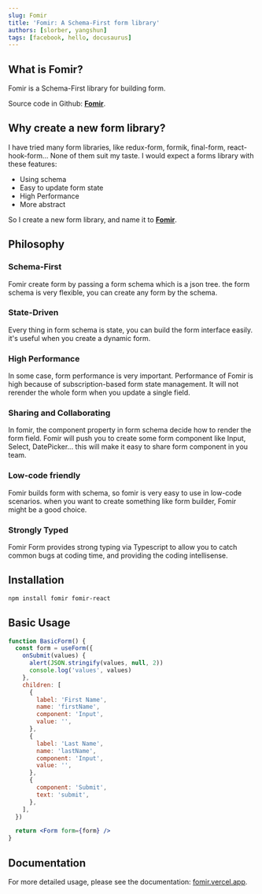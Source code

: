 ```yaml
---
slug: Fomir
title: 'Fomir: A Schema-First form library'
authors: [slorber, yangshun]
tags: [facebook, hello, docusaurus]
---
```


## What is Fomir?

Fomir is a Schema-First library for building form.

Source code in Github: [**Fomir**](https://github.com/forsigner/fomir).

## Why create a new form library?

I have tried many form libraries, like redux-form, formik, final-form, react-hook-form... None of them suit my taste. I would expect a forms library with these features:

- Using schema
- Easy to update form state
- High Performance
- More abstract

So I create a new form library, and name it to [**Fomir**](https://github.com/forsigner/fomir).

## Philosophy

### Schema-First

Fomir create form by passing a form schema which is a json tree. the form schema is very flexible, you can create any form by the schema.

### State-Driven

Every thing in form schema is state, you can build the form interface easily. it's useful when you create a dynamic form.

### High Performance

In some case, form performance is very important. Performance of Fomir is high because of subscription-based form state management. It will not rerender the whole form when you update a single field.

### Sharing and Collaborating

In fomir, the component property in form schema decide how to render the form field. Fomir will push you to create some form component like Input, Select, DatePicker... this will make it easy to share form component in you team.

### Low-code friendly

Fomir builds form with schema, so fomir is very easy to use in low-code scenarios. when you want to create something like form builder, Fomir might be a good choice.

### Strongly Typed

Fomir Form provides strong typing via Typescript to allow you to catch common bugs at coding time, and providing the coding intellisense.

## Installation

```bash
npm install fomir fomir-react
```

## Basic Usage

```jsx
function BasicForm() {
  const form = useForm({
    onSubmit(values) {
      alert(JSON.stringify(values, null, 2))
      console.log('values', values)
    },
    children: [
      {
        label: 'First Name',
        name: 'firstName',
        component: 'Input',
        value: '',
      },
      {
        label: 'Last Name',
        name: 'lastName',
        component: 'Input',
        value: '',
      },
      {
        component: 'Submit',
        text: 'submit',
      },
    ],
  })

  return <Form form={form} />
}
```

## Documentation

For more detailed usage, please see the documentation: [fomir.vercel.app](https://fomir.vercel.app/).
